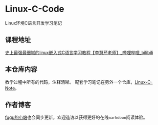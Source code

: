 # Linux-C-Code
Linux环境C语言开发学习笔记
## 课程地址
[史上最强最细腻的linux嵌入式C语言学习教程【李慧芹老师】_哔哩哔哩_bilibili](https://www.bilibili.com/video/BV18p4y167Md/?spm_id_from=333.999.0.0&vd_source=4e03f52e94cfa281cde032856b1f93a7)

## 本仓库内容
教学过程中所有的代码，注释清晰。
配套学习笔记在另外一个仓库，[Linux-C-Note](https://github.com/sinlatansen/Linux-C-Note)。
## 作者博客
[fugu的小站](https://lzyyyyyy.fun)也会同步更新，欢迎造访以获得更好的在线`markdown`阅读体验。
